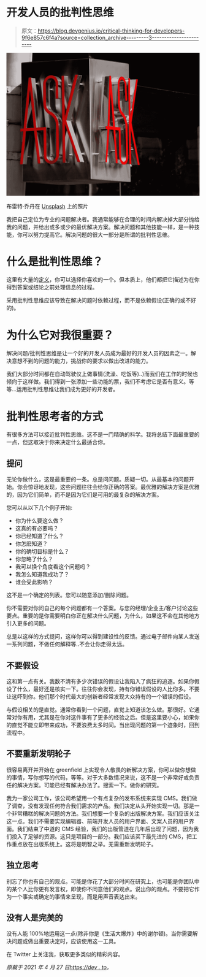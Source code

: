 # 开发人员的批判性思维

> 原文：<https://blog.devgenius.io/critical-thinking-for-developers-9f6e857c6f4a?source=collection_archive---------3----------------------->

![](img/15fb2c4ac1ab9631425205453866220c.png)

布雷特·乔丹在 [Unsplash](https://unsplash.com?utm_source=medium&utm_medium=referral) 上的照片

我把自己定位为专业的问题解决者。我通常能够在合理的时间内解决掉大部分抛给我的问题，并给出或多或少的最优解决方案。解决问题和其他技能一样，是一种技能，你可以努力提高它。解决问题的很大一部分是所谓的批判性思维。

# 什么是批判性思维？

这里有大量的[定义](https://en.wikipedia.org/wiki/Critical_thinking#Definitions)，你可以选择你喜欢的一个。但本质上，他们都把它描述为在你得到答案或结论之前处理信息的过程。

采用批判性思维应该导致在解决问题时依赖过程，而不是依赖假设(正确的或不好的)。

# 为什么它对我很重要？

解决问题/批判性思维是让一个好的开发人员成为最好的开发人员的因素之一。解决意想不到的问题的能力，挑战你的要求以做出改进的能力。

我们大部分时间都在自动驾驶仪上做事情(洗澡、吃饭等)..)而我们在工作的时候也倾向于这样做。我们得到一张添加一些功能的票，我们不考虑它是否有意义。等等…运用批判性思维让我们成为更好的开发者。

# 批判性思考者的方式

有很多方法可以接近批判性思维。这不是一门精确的科学。我将总结下面最重要的一点，但这取决于你来决定什么最适合你。

## 提问

无论你做什么，这是最重要的一条。总是问问题。质疑一切。从最基本的问题开始。你会惊讶地发现，这些问题往往会给你正确的答案。最优雅的解决方案是优雅的，因为它们简单，而不是因为它们是可用的最复杂的解决方案。

您可以从以下几个例子开始:

*   你为什么要这么做？
*   这真的有必要吗？
*   你已经知道了什么？
*   你怎麽知道？
*   你的确切目标是什么？
*   你忽略了什么？
*   我可以换个角度看这个问题吗？
*   我怎么知道我成功了？
*   谁会受此影响？

这不是一个确定的列表。您可以随意添加/删除问题。

你不需要对你问自己的每个问题都有一个答案。与您的经理/企业主/客户讨论这些要点。重要的是你需要明白你正在解决什么问题，为什么，如果这不会在其他地方引入更多的问题。

总是以这样的方式提问，这样你可以得到建设性的反馈。通过电子邮件向某人发送一系列问题，不做任何解释等..不会让你走得太远。

## 不要假设

这和第一点有关。我数不清有多少次错误的假设让我陷入了疯狂的追逐。如果你假设了什么，最好还是核实一下。往往你会发现，持有你错误假设的人比你多。不要让这吓到你。他们那个时代最大的创新者经常发现大众持有的一个错误的假设。

与假设相关的是直觉。通常你看到一个问题，直觉上知道该怎么做。那很好。它通常对你有用，尤其是在你对这件事有了更多的经验之后。但是这里要小心，如果你的直觉不能立即带来成功，不要浪费太多时间。当出现问题的第一个迹象时，回到流程中。

## 不要重新发明轮子

很容易离开并开始在 greenfield 上实现令人敬畏的新解决方案，你可以做你想做的事情，写你想写的代码，等等。对于大多数情况来说，这不是一个非常好或负责任的解决方案。可能已经有解决办法了。搜索一下。做你的研究。

我为一家公司工作，该公司希望用一个有点复杂的发布系统来实现 CMS。我们做了调查，没有发现任何符合我们需求的产品。我们决定从头开始实现一切。那是一个非常糟糕的解决问题的方法。我们想要一个复杂的出版解决方案。我们应该关注这一点。我们不需要实现编辑器、前端开发人员的用户界面、文案人员的用户界面。我们结束了中道的 CMS 经验，我们的出版管道在几年后出现了问题，因为我们投入了足够的资源。这只是项目的一部分。我们应该买下最先进的 CMS，把工作重点放在出版系统上。这将是明智之举。无需重新发明轮子。

## 独立思考

别忘了你也有自己的观点。可能是你花了大部分时间在研究上，也可能是你团队中的某个人比你更有发言权，即使你不同意他们的观点。说出你的观点。不要把它作为一个事实或确定的事情来呈现，而是用声音表达出来。

## 没有人是完美的

没有人能 100%地运用这一点(除非你是《生活大爆炸》中的谢尔顿)。当你需要解决问题或做出重要决定时，应该使用这一工具。

在 Twitter 上关注我，获取更多类似的精彩内容。

*原载于 2021 年 4 月 27 日*[*https://dev . to*](https://dev.to/pavel_polivka/critical-thinking-for-developers-kod)*。*